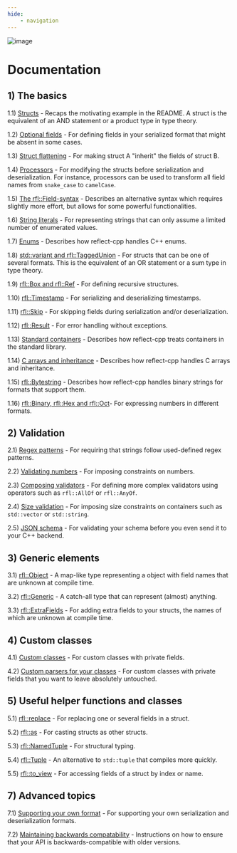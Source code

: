 ```yaml
---
hide:
    - navigation
---
```


![image](/assets/images/rfl-robot.jpg)

# Documentation

## 1) The basics

1.1) [Structs](structs.md) - Recaps the motivating example in the README. A struct is the equivalent of an AND statement or a product type in type theory.

1.2) [Optional fields](optional_fields.md) - For defining fields in your serialized format that might be absent in some cases.

1.3) [Struct flattening](flatten_structs.md) - For making struct A "inherit" the fields of struct B.

1.4) [Processors](processors.md) - For modifying the structs before serialization and deserialization. For instance, processors can be used to transform all field names from `snake_case` to `camelCase`.

1.5) [The rfl::Field-syntax](field_syntax.md) - Describes an alternative syntax which requires slightly more effort, but allows for some powerful functionalities.

1.6) [String literals](literals.md) - For representing strings that can only assume a limited number of enumerated values.

1.7) [Enums](enums.md) - Describes how reflect-cpp handles C++ enums.

1.8) [std::variant and rfl::TaggedUnion](variants_and_tagged_unions.md) - For structs that can be one of several formats. This is the equivalent of an OR statement or a sum type in type theory.

1.9) [rfl::Box and rfl::Ref](rfl_ref.md) - For defining recursive structures.

1.10) [rfl::Timestamp](timestamps.md) - For serializing and deserializing timestamps.

1.11) [rfl::Skip](rfl_skip.md) - For skipping fields during serialization and/or deserialization.

1.12) [rfl::Result](result.md) - For error handling without exceptions.

1.13) [Standard containers](standard_containers.md) - Describes how reflect-cpp treats containers in the standard library.

1.14) [C arrays and inheritance](c_arrays_and_inheritance.md) - Describes how reflect-cpp handles C arrays and inheritance. 

1.15) [rfl::Bytestring](bytestring.md) - Describes how reflect-cpp handles binary strings for formats that support them. 

1.16) [rfl::Binary, rfl::Hex and rfl::Oct](number_systems.md)- For expressing numbers in different formats. 

## 2) Validation

2.1) [Regex patterns](patterns.md) - For requiring that strings follow used-defined regex patterns.

2.2) [Validating numbers](validating_numbers.md) - For imposing constraints on numbers.

2.3) [Composing validators](composing_validators.md) - For defining more complex validators using operators such as `rfl::AllOf` or `rfl::AnyOf`.

2.4) [Size validation](size_validation.md) - For imposing size constraints on containers such as `std::vector` or `std::string`.

2.5) [JSON schema](json_schema.md) - For validating your schema before you even send it to your C++ backend.

## 3) Generic elements

3.1) [rfl::Object](object.md) - A map-like type representing a object with field names that are unknown at compile time.

3.2) [rfl::Generic](generic.md) - A catch-all type that can represent (almost) anything.

3.3) [rfl::ExtraFields](extra_fields.md) - For adding extra fields to your structs, the names of which are unknown at compile time.

## 4) Custom classes

4.1) [Custom classes](custom_classes.md) - For custom classes with private fields.

4.2) [Custom parsers for your classes](custom_parser.md) - For custom classes with private fields that you want to leave absolutely untouched.

## 5) Useful helper functions and classes

5.1) [rfl::replace](replace.md) - For replacing one or several fields in a struct.

5.2) [rfl::as](as.md) - For casting structs as other structs.

5.3) [rfl::NamedTuple](named_tuple.md) - For structural typing.

5.4) [rfl::Tuple](rfl_tuple.md) - An alternative to `std::tuple` that compiles more quickly.

5.5) [rfl::to_view](to_view.md) - For accessing fields of a struct by index or name.

<!-- ## 6) Supported formats

6.1) [JSON](json.md)

6.2) [BSON](bson.md)

6.3) [CBOR](cbor.md)

6.4) [flexbuffers](flexbuffers.md)

6.5) [msgpack](msgpack.md)

6.6) [TOML](toml.md)

6.7) [XML](xml.md)

6.8) [YAML](yaml.md) -->

## 7) Advanced topics

7.1) [Supporting your own format](supporting_your_own_format.md) - For supporting your own serialization and deserialization formats.

7.2) [Maintaining backwards compatability](backwards_compatability.md) - Instructions on how to ensure that your API is backwards-compatible with older versions.
